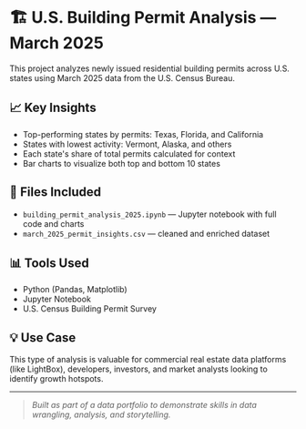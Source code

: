 # 🏗️ U.S. Building Permit Analysis — March 2025

This project analyzes newly issued residential building permits across U.S. states using March 2025 data from the U.S. Census Bureau.

## 📈 Key Insights
- Top-performing states by permits: Texas, Florida, and California
- States with lowest activity: Vermont, Alaska, and others
- Each state's share of total permits calculated for context
- Bar charts to visualize both top and bottom 10 states

## 📁 Files Included
- `building_permit_analysis_2025.ipynb` — Jupyter notebook with full code and charts
- `march_2025_permit_insights.csv` — cleaned and enriched dataset

## 📊 Tools Used
- Python (Pandas, Matplotlib)
- Jupyter Notebook
- U.S. Census Building Permit Survey

## 💡 Use Case
This type of analysis is valuable for commercial real estate data platforms (like LightBox), developers, investors, and market analysts looking to identify growth hotspots.

---

> _Built as part of a data portfolio to demonstrate skills in data wrangling, analysis, and storytelling._
